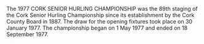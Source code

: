 The 1977 CORK SENIOR HURLING CHAMPIONSHIP was the 89th staging of the Cork Senior Hurling Championship since its establishment by the Cork County Board in 1887. The draw for the opening fixtures took place on 30 January 1977. The championship began on 1 May 1977 and ended on 18 September 1977.
